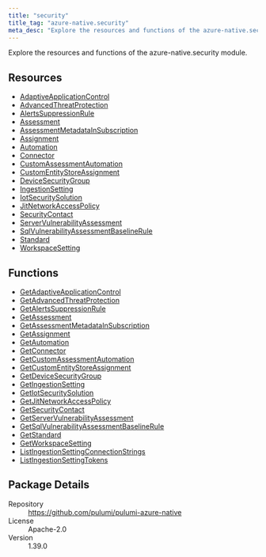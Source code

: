 ```yaml
---
title: "security"
title_tag: "azure-native.security"
meta_desc: "Explore the resources and functions of the azure-native.security module."
---
```


<!-- WARNING: this file was generated by Pulumi Docs Generator. -->
<!-- Do not edit by hand unless you're certain you know what you are doing! -->

Explore the resources and functions of the azure-native.security module.

<h2 id="resources">Resources</h2>
<ul class="api">
    <li><a href="adaptiveapplicationcontrol" title="AdaptiveApplicationControl"><span class="symbol resource"></span>AdaptiveApplicationControl</a></li>
    <li><a href="advancedthreatprotection" title="AdvancedThreatProtection"><span class="symbol resource"></span>AdvancedThreatProtection</a></li>
    <li><a href="alertssuppressionrule" title="AlertsSuppressionRule"><span class="symbol resource"></span>AlertsSuppressionRule</a></li>
    <li><a href="assessment" title="Assessment"><span class="symbol resource"></span>Assessment</a></li>
    <li><a href="assessmentmetadatainsubscription" title="AssessmentMetadataInSubscription"><span class="symbol resource"></span>AssessmentMetadataInSubscription</a></li>
    <li><a href="assignment" title="Assignment"><span class="symbol resource"></span>Assignment</a></li>
    <li><a href="automation" title="Automation"><span class="symbol resource"></span>Automation</a></li>
    <li><a href="connector" title="Connector"><span class="symbol resource"></span>Connector</a></li>
    <li><a href="customassessmentautomation" title="CustomAssessmentAutomation"><span class="symbol resource"></span>CustomAssessmentAutomation</a></li>
    <li><a href="customentitystoreassignment" title="CustomEntityStoreAssignment"><span class="symbol resource"></span>CustomEntityStoreAssignment</a></li>
    <li><a href="devicesecuritygroup" title="DeviceSecurityGroup"><span class="symbol resource"></span>DeviceSecurityGroup</a></li>
    <li><a href="ingestionsetting" title="IngestionSetting"><span class="symbol resource"></span>IngestionSetting</a></li>
    <li><a href="iotsecuritysolution" title="IotSecuritySolution"><span class="symbol resource"></span>IotSecuritySolution</a></li>
    <li><a href="jitnetworkaccesspolicy" title="JitNetworkAccessPolicy"><span class="symbol resource"></span>JitNetworkAccessPolicy</a></li>
    <li><a href="securitycontact" title="SecurityContact"><span class="symbol resource"></span>SecurityContact</a></li>
    <li><a href="servervulnerabilityassessment" title="ServerVulnerabilityAssessment"><span class="symbol resource"></span>ServerVulnerabilityAssessment</a></li>
    <li><a href="sqlvulnerabilityassessmentbaselinerule" title="SqlVulnerabilityAssessmentBaselineRule"><span class="symbol resource"></span>SqlVulnerabilityAssessmentBaselineRule</a></li>
    <li><a href="standard" title="Standard"><span class="symbol resource"></span>Standard</a></li>
    <li><a href="workspacesetting" title="WorkspaceSetting"><span class="symbol resource"></span>WorkspaceSetting</a></li>
</ul>

<h2 id="functions">Functions</h2>
<ul class="api">
    <li><a href="getadaptiveapplicationcontrol" title="GetAdaptiveApplicationControl"><span class="symbol function"></span>GetAdaptiveApplicationControl</a></li>
    <li><a href="getadvancedthreatprotection" title="GetAdvancedThreatProtection"><span class="symbol function"></span>GetAdvancedThreatProtection</a></li>
    <li><a href="getalertssuppressionrule" title="GetAlertsSuppressionRule"><span class="symbol function"></span>GetAlertsSuppressionRule</a></li>
    <li><a href="getassessment" title="GetAssessment"><span class="symbol function"></span>GetAssessment</a></li>
    <li><a href="getassessmentmetadatainsubscription" title="GetAssessmentMetadataInSubscription"><span class="symbol function"></span>GetAssessmentMetadataInSubscription</a></li>
    <li><a href="getassignment" title="GetAssignment"><span class="symbol function"></span>GetAssignment</a></li>
    <li><a href="getautomation" title="GetAutomation"><span class="symbol function"></span>GetAutomation</a></li>
    <li><a href="getconnector" title="GetConnector"><span class="symbol function"></span>GetConnector</a></li>
    <li><a href="getcustomassessmentautomation" title="GetCustomAssessmentAutomation"><span class="symbol function"></span>GetCustomAssessmentAutomation</a></li>
    <li><a href="getcustomentitystoreassignment" title="GetCustomEntityStoreAssignment"><span class="symbol function"></span>GetCustomEntityStoreAssignment</a></li>
    <li><a href="getdevicesecuritygroup" title="GetDeviceSecurityGroup"><span class="symbol function"></span>GetDeviceSecurityGroup</a></li>
    <li><a href="getingestionsetting" title="GetIngestionSetting"><span class="symbol function"></span>GetIngestionSetting</a></li>
    <li><a href="getiotsecuritysolution" title="GetIotSecuritySolution"><span class="symbol function"></span>GetIotSecuritySolution</a></li>
    <li><a href="getjitnetworkaccesspolicy" title="GetJitNetworkAccessPolicy"><span class="symbol function"></span>GetJitNetworkAccessPolicy</a></li>
    <li><a href="getsecuritycontact" title="GetSecurityContact"><span class="symbol function"></span>GetSecurityContact</a></li>
    <li><a href="getservervulnerabilityassessment" title="GetServerVulnerabilityAssessment"><span class="symbol function"></span>GetServerVulnerabilityAssessment</a></li>
    <li><a href="getsqlvulnerabilityassessmentbaselinerule" title="GetSqlVulnerabilityAssessmentBaselineRule"><span class="symbol function"></span>GetSqlVulnerabilityAssessmentBaselineRule</a></li>
    <li><a href="getstandard" title="GetStandard"><span class="symbol function"></span>GetStandard</a></li>
    <li><a href="getworkspacesetting" title="GetWorkspaceSetting"><span class="symbol function"></span>GetWorkspaceSetting</a></li>
    <li><a href="listingestionsettingconnectionstrings" title="ListIngestionSettingConnectionStrings"><span class="symbol function"></span>ListIngestionSettingConnectionStrings</a></li>
    <li><a href="listingestionsettingtokens" title="ListIngestionSettingTokens"><span class="symbol function"></span>ListIngestionSettingTokens</a></li>
</ul>

<h2 id="package-details">Package Details</h2>
<dl class="package-details">
	<dt>Repository</dt>
	<dd><a href="https://github.com/pulumi/pulumi-azure-native">https://github.com/pulumi/pulumi-azure-native</a></dd>
	<dt>License</dt>
	<dd>Apache-2.0</dd>
	<dt>Version</dt>
	<dd>1.39.0</dd>
</dl>

